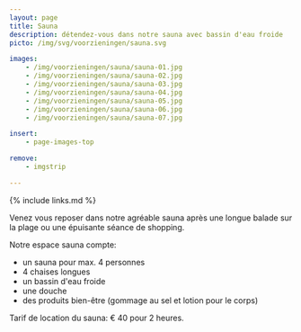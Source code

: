 ```yaml
---
layout: page
title: Sauna
description: détendez-vous dans notre sauna avec bassin d'eau froide
picto: /img/svg/voorzieningen/sauna.svg

images:
    - /img/voorzieningen/sauna/sauna-01.jpg
    - /img/voorzieningen/sauna/sauna-02.jpg
    - /img/voorzieningen/sauna/sauna-03.jpg
    - /img/voorzieningen/sauna/sauna-04.jpg
    - /img/voorzieningen/sauna/sauna-05.jpg
    - /img/voorzieningen/sauna/sauna-06.jpg
    - /img/voorzieningen/sauna/sauna-07.jpg

insert:
    - page-images-top

remove:
    - imgstrip

---
```


{% include links.md %}

Venez vous reposer dans notre agréable sauna après une longue balade sur la plage ou une épuisante séance de shopping.

Notre espace sauna compte:

- un sauna pour max. 4 personnes
- 4 chaises longues
- un bassin d'eau froide
- une douche
- des produits bien-être (gommage au sel et lotion pour le corps)

Tarif de location du sauna: € 40 pour 2 heures.
